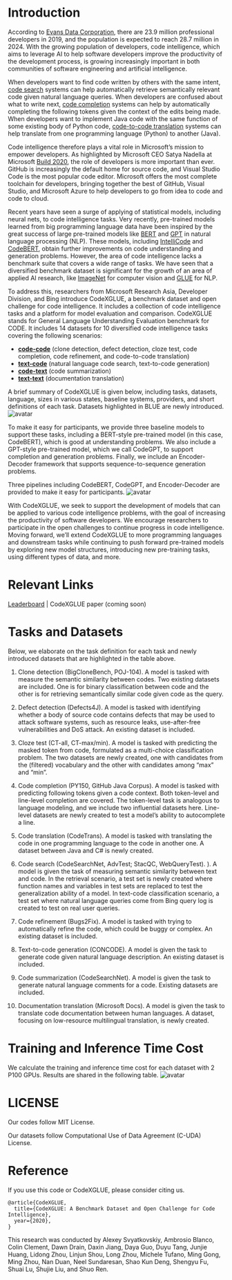 # Introduction

According to [Evans Data Corporation](https://evansdata.com/press/viewRelease.php?pressID=278), there are 23.9 million professional developers in 2019, and the population is expected to reach 28.7 million in 2024. With the growing population of developers, code intelligence, which aims to leverage AI to help software developers improve the productivity of the development process, is growing increasingly important in both communities of software engineering and artificial intelligence. 

When developers want to find code written by others with the same intent, [code search](https://arxiv.org/abs/1909.09436) systems can help automatically retrieve semantically relevant code given natural language queries. When developers are confused about what to write next, [code completion](https://arxiv.org/abs/1912.00742) systems can help by automatically completing the following tokens given the context of the edits being made. When developers want to implement Java code with the same function of some existing body of Python code, [code-to-code translation](https://arxiv.org/abs/2006.03511) systems can help translate from one programming language (Python) to another (Java). 

Code intelligence therefore plays a vital role in Microsoft’s mission to empower developers. As highlighted by Microsoft CEO Satya Nadella at Microsoft [Build 2020](https://mybuild.microsoft.com/sessions/23912de2-1531-4684-b85a-d57ac30af09e), the role of developers is more important than ever. GitHub is increasingly the default home for source code, and Visual Studio Code is the most popular code editor. Microsoft offers the most complete toolchain for developers, bringing together the best of GitHub, Visual Studio, and Microsoft Azure to help developers to go from idea to code and code to cloud. 

Recent years have seen a surge of applying of statistical models, including neural nets, to code intelligence tasks. Very recently, pre-trained models learned from big programming language data  have been inspired by the great success of large pre-trained models like [BERT](https://arxiv.org/abs/1810.04805) and [GPT](https://arxiv.org/abs/1908.09203) in natural language processing (NLP). These models, including [IntelliCode](https://arxiv.org/pdf/2005.08025.pdf) and [CodeBERT](https://arxiv.org/pdf/2002.08155.pdf), obtain further improvements on code understanding and generation problems. However, the area of code intelligence lacks a benchmark suite that covers a wide range of tasks. We have seen that a diversified benchmark dataset is significant for the growth of an area of applied AI research, like [ImageNet](http://image-net.org/) for computer vision and [GLUE](https://gluebenchmark.com/) for NLP. 

To address this, researchers from Microsoft Research Asia, Developer Division, and Bing introduce CodeXGLUE, a benchmark dataset and open challenge for code intelligence. It includes a collection of code intelligence tasks and a platform for model evaluation and comparison. CodeXGLUE stands for General Language Understanding Evaluation benchmark for CODE. It includes 14 datasets for 10 diversified code intelligence tasks covering the following scenarios: 

*	**[code-code](https://github.com/microsoft/CodeXGLUE/tree/main/Code-Code)** (clone detection, defect detection, cloze test, code completion, code refinement, and code-to-code translation)
* **[text-code](https://github.com/microsoft/CodeXGLUE/tree/main/Text-Code)** (natural language code search, text-to-code generation) 
* **[code-text](https://github.com/microsoft/CodeXGLUE/tree/main/Code-Text/)** (code summarization) 
* **[text-text](https://github.com/microsoft/CodeXGLUE/tree/main/Text-Text)** (documentation translation) 

A brief summary of CodeXGLUE is given below, including tasks, datasets, language, sizes in various states, baseline systems, providers, and short definitions of each task. Datasets highlighted in BLUE are newly introduced. 
![avatar](https://uc66743fa042b33be6a5f8751b7a.previews.dropboxusercontent.com/p/thumb/AA7p-u2Sh3UZmRW2o1RAtKAM5cSK-sp6ezfrzBwSHT8Av3w8zEd1Ye8NvFB4T0pl-Je50wsDJ-9ZXy5SvvxF8a_fUGPt9TQrYHa5ndIxpVJtlYesaBTOZKh7QVeM2MRjU5LzbiLC0TZkOScg1uY_uvHdBvuK1LEOY4qgxwHV9gTRECrPgmxHrkpwdf0dZPKlPqBWyTJM4OCIB2QpNDQtc6fOTKB4XhBnNTPugEyePDTqiWTcrKmz7uVfY9rHgNsdGuCKvkGHYLhgflrXu7h1EDTnqTIvjH5QcyWIaa9s8s1nvcOw212Iq7SfJnqiB72r2Hp-yZfLGZ55nc998__cO6wmPaC8lBeBk6xSmm9hAcVLymdx66rovBWBDIcVxXqfr4JHNr7TmhGpXcI0XNjR-H8h/p.jpeg?fv_content=true&size_mode=5)



To make it easy for participants, we provide three baseline models to support these tasks, including a BERT-style pre-trained model (in this case, CodeBERT), which is good at understanding problems. We also include a GPT-style pre-trained model, which we call CodeGPT, to support completion and generation problems. Finally, we include an Encoder-Decoder framework that supports sequence-to-sequence generation problems.

Three pipelines including CodeBERT, CodeGPT, and Encoder-Decoder are provided to make it easy for participants.
![avatar](https://uc719a554a8036546eb8129862cb.previews.dropboxusercontent.com/p/thumb/AA6654nQpuvSGaLUuAhLT3BVBI1ZER0JDJpxW4nsSMsz2Z6i3gq6eaTW8GA5Pb6jHAhH1Xoz-3ui2nhCqBqTWZzHNffFfBkrF7KdnZpWQgYrrrpsKEnsBgO9qFRjfjcFySXCn0RURELAhGH-ReHIy5b9MuOxn0y1oJ8GVmuKQX88o6uOUXIAtJVfYD2kS42HM1gdZF8pC1Ou3X_okbltKgTcEC6sG6PU2Rr1ObTUXEebJ4yQMAdKQXLbjR8b6fK_Y20ihS3YbREMULWyDhxqAYYZaCOaD4P8rfk6V55lCpWmPfKsIHuWFzl4dvaKlCSIeu5820mf1Hi_w4kMCdS23M7CqPQsqhhgmF56FDG6OFmPGUCrEy8HcBz3c9SEatnlxF3AUqGG4wBRX7flkWAzpBf7/p.jpeg?fv_content=true&size_mode=5)


With CodeXGLUE, we seek to support the development of models that can be applied to various code intelligence problems, with the goal of increasing the productivity of software developers. We encourage researchers to participate in the open challenges to continue progress in code intelligence. Moving forward, we’ll extend CodeXGLUE to more programming languages and downstream tasks while continuing to push forward pre-trained models by exploring new model structures, introducing new pre-training tasks, using different types of data, and more.

# Relevant Links
[Leaderboard](https://microsoft.github.io/CodeXGLUE/) | CodeXGLUE paper (coming soon)

# Tasks and Datasets

Below, we elaborate on the task definition for each task and newly introduced datasets that are highlighted in the table above.

1.	Clone detection (BigCloneBench, POJ-104). A model is tasked with measure the semantic similarity between codes. Two existing datasets are included. One is for binary classification between code and the other is for retrieving semantically similar code given code as the query. 

2.	Defect detection (Defects4J). A model is tasked with identifying whether a body of source code contains defects that may be used to attack software systems, such as resource leaks, use-after-free vulnerabilities and DoS attack. An existing dataset is included.

3.	Cloze test (CT-all, CT-max/min). A model is tasked with predicting the masked token from  code, formulated as a multi-choice classification problem. The two datasets are newly created, one with candidates from the (filtered) vocabulary and the other with candidates among “max” and “min”.
 
4.	Code completion (PY150, GitHub Java Corpus). A model is tasked with predicting following tokens given a code context. Both token-level and line-level completion are covered. The token-level task is analogous to language modeling, and we include two influential datasets here. Line-level datasets are newly created to test a model’s ability to autocomplete a line. 

5.	Code translation (CodeTrans). A model is tasked with translating the code in one programming language to the code in another one. A dataset between Java and C# is newly created.

6.	Code search (CodeSearchNet, AdvTest; StacQC, WebQueryTest). ). A model is given the task of  measuring  semantic similarity between text and code. In the retrieval scenario, a test set is newly created where function names and variables in test sets are replaced to test the generalization ability of a model. In text-code classification scenario, a test set where natural language queries come from Bing query log is created to test on real user queries.

7.	Code refinement (Bugs2Fix). A model is tasked with trying to automatically refine the code, which could be buggy or complex. An existing dataset is included.

8.	Text-to-code generation (CONCODE). A model is given the task to generate code given natural language description. An existing dataset is included.

9.	Code summarization (CodeSearchNet). A model is given the task to generate natural language comments for a code. Existing datasets are included.
  
10.	Documentation translation (Microsoft Docs). A model is given the task to translate code documentation between human languages. A dataset, focusing on low-resource multilingual translation, is newly created.

# Training and Inference Time Cost
We calculate the training and inference time cost for each dataset with 2 P100 GPUs. Results are shared in the following table.
![avatar](https://uc6aeaa7555a6c864fd3006e4d37.previews.dropboxusercontent.com/p/thumb/AA78rIL_AMPfwysYQW7mlRw0qPLnWN_wwh3-9RGDaCDFpnc7KZG0miZhQg6MXTR601U64wrBZWb2oNcxWYXJXa4agpZMb8sSyGqavBzfJTQFiE9NdP98FOWNgS2P_TsgNgcWr37r1KVtDY1Pfs4fY3j0Yu0XQ0hXHo_hh1gqJ8ruVBqM9_mN-nTCwwiAUi6p_MAIJc50skHdUhVpc0GQHegX5bYiRtysgefbYHjBrj0i7nS8aoDBj7Pqm-60YDWufHEyG-Fhb4cqA1-jhuAxzAowrPtYkPpRuh--SaL_O_S7wIn6keqaFJrB063Cz7V3JuCcydcK9SHh5qUV3ZU_XoGyBNL8jFxBYP9kE6GbyvH5ibLUOs3JWtzqb8uz_J9hFvTV1CWBpbSPi-Egs9fo29DX/p.jpeg?fv_content=true&size_mode=5)

# LICENSE
Our codes follow MIT License.

Our datasets follow Computational Use of Data Agreement (C-UDA) License.

# Reference
If you use this code or CodeXGLUE, please consider citing us.
<pre><code>@article{CodeXGLUE,
  title={CodeXGLUE: A Benchmark Dataset and Open Challenge for Code Intelligence},
  year={2020},
}</code></pre>

This research was conducted by Alexey Svyatkovskiy, Ambrosio Blanco, Colin Clement, Dawn Drain, Daxin Jiang, Daya Guo, Duyu Tang, Junjie Huang, Lidong Zhou, Linjun Shou, Long Zhou, Michele Tufano, Ming Gong, Ming Zhou, Nan Duan, Neel Sundaresan, Shao Kun Deng, Shengyu Fu, Shuai Lu, Shujie Liu, and Shuo Ren.
